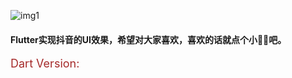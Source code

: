 ![img1](https://github.com/DingMouRen/flutter_tiktok/blob/master/shoot/img_1.png)<br>
#### Flutter实现抖音的UI效果，希望对大家喜欢，喜欢的话就点个小🌟🌟吧。<br>
<font color=#A52A2A size=4 >Dart Version:</font>
